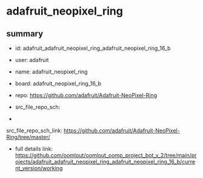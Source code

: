 # adafruit_neopixel_ring
 
## summary 
* id: adafruit_adafruit_neopixel_ring_adafruit_neopixel_ring_16_b
* user: adafruit
* name: adafruit_neopixel_ring
* board: adafruit_neopixel_ring_16_b
* repo: https://github.com/adafruit/Adafruit-NeoPixel-Ring



* src_file_repo_sch: 
*
 src_file_repo_sch_link: https://github.com/adafruit/Adafruit-NeoPixel-Ring/tree/master/
* full details link: https://github.com/oomlout/oomlout_oomp_project_bot_v_2/tree/main/projects/adafruit_adafruit_neopixel_ring_adafruit_neopixel_ring_16_b/current_version/working  






